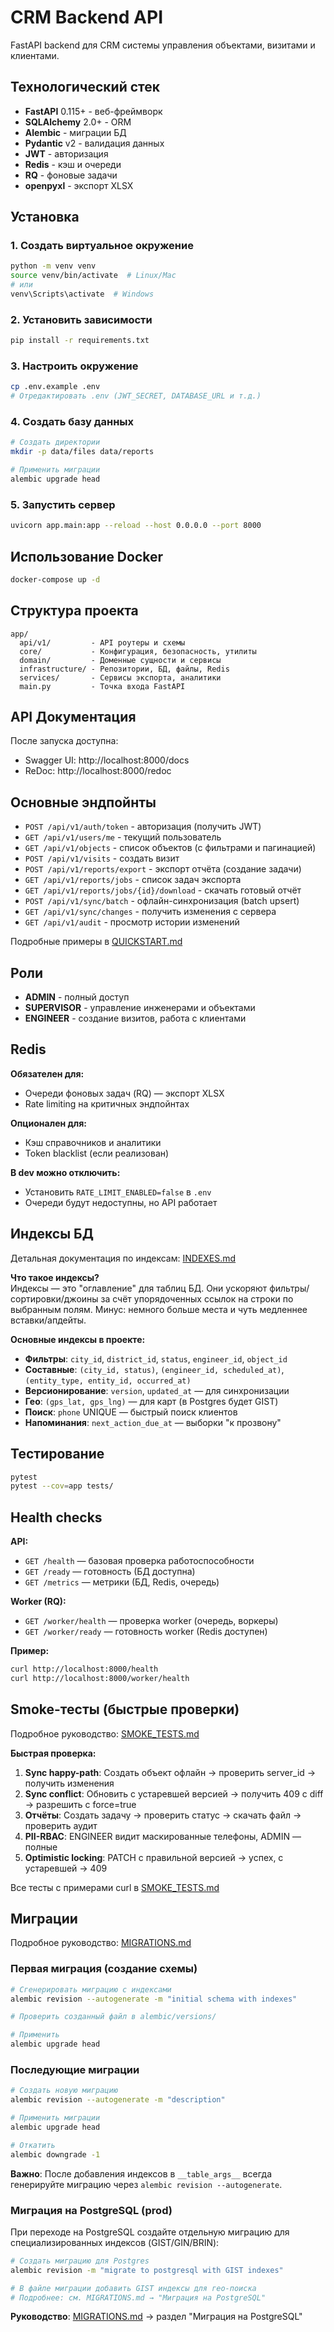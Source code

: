 # CRM Backend API

FastAPI backend для CRM системы управления объектами, визитами и клиентами.

## Технологический стек

- **FastAPI** 0.115+ - веб-фреймворк
- **SQLAlchemy** 2.0+ - ORM
- **Alembic** - миграции БД
- **Pydantic** v2 - валидация данных
- **JWT** - авторизация
- **Redis** - кэш и очереди
- **RQ** - фоновые задачи
- **openpyxl** - экспорт XLSX

## Установка

### 1. Создать виртуальное окружение

```bash
python -m venv venv
source venv/bin/activate  # Linux/Mac
# или
venv\Scripts\activate  # Windows
```

### 2. Установить зависимости

```bash
pip install -r requirements.txt
```

### 3. Настроить окружение

```bash
cp .env.example .env
# Отредактировать .env (JWT_SECRET, DATABASE_URL и т.д.)
```

### 4. Создать базу данных

```bash
# Создать директории
mkdir -p data/files data/reports

# Применить миграции
alembic upgrade head
```

### 5. Запустить сервер

```bash
uvicorn app.main:app --reload --host 0.0.0.0 --port 8000
```

## Использование Docker

```bash
docker-compose up -d
```

## Структура проекта

```
app/
  api/v1/         - API роутеры и схемы
  core/           - Конфигурация, безопасность, утилиты
  domain/         - Доменные сущности и сервисы
  infrastructure/ - Репозитории, БД, файлы, Redis
  services/       - Сервисы экспорта, аналитики
  main.py         - Точка входа FastAPI
```

## API Документация

После запуска доступна:
- Swagger UI: http://localhost:8000/docs
- ReDoc: http://localhost:8000/redoc

## Основные эндпойнты

- `POST /api/v1/auth/token` - авторизация (получить JWT)
- `GET /api/v1/users/me` - текущий пользователь
- `GET /api/v1/objects` - список объектов (с фильтрами и пагинацией)
- `POST /api/v1/visits` - создать визит
- `POST /api/v1/reports/export` - экспорт отчёта (создание задачи)
- `GET /api/v1/reports/jobs` - список задач экспорта
- `GET /api/v1/reports/jobs/{id}/download` - скачать готовый отчёт
- `POST /api/v1/sync/batch` - офлайн-синхронизация (batch upsert)
- `GET /api/v1/sync/changes` - получить изменения с сервера
- `GET /api/v1/audit` - просмотр истории изменений

Подробные примеры в [QUICKSTART.md](QUICKSTART.md)

## Роли

- **ADMIN** - полный доступ
- **SUPERVISOR** - управление инженерами и объектами
- **ENGINEER** - создание визитов, работа с клиентами

## Redis

**Обязателен для:**
- Очереди фоновых задач (RQ) — экспорт XLSX
- Rate limiting на критичных эндпойнтах

**Опционален для:**
- Кэш справочников и аналитики
- Token blacklist (если реализован)

**В dev можно отключить:**
- Установить `RATE_LIMIT_ENABLED=false` в `.env`
- Очереди будут недоступны, но API работает

## Индексы БД

Детальная документация по индексам: [INDEXES.md](INDEXES.md)

**Что такое индексы?**  
Индексы — это "оглавление" для таблиц БД. Они ускоряют фильтры/сортировки/джоины за счёт упорядоченных ссылок на строки по выбранным полям. Минус: немного больше места и чуть медленнее вставки/апдейты.

**Основные индексы в проекте:**
- **Фильтры**: `city_id`, `district_id`, `status`, `engineer_id`, `object_id`
- **Составные**: `(city_id, status)`, `(engineer_id, scheduled_at)`, `(entity_type, entity_id, occurred_at)`
- **Версионирование**: `version`, `updated_at` — для синхронизации
- **Гео**: `(gps_lat, gps_lng)` — для карт (в Postgres будет GIST)
- **Поиск**: `phone` UNIQUE — быстрый поиск клиентов
- **Напоминания**: `next_action_due_at` — выборки "к прозвону"

## Тестирование

```bash
pytest
pytest --cov=app tests/
```

## Health checks

**API:**
- `GET /health` — базовая проверка работоспособности
- `GET /ready` — готовность (БД доступна)
- `GET /metrics` — метрики (БД, Redis, очередь)

**Worker (RQ):**
- `GET /worker/health` — проверка worker (очередь, воркеры)
- `GET /worker/ready` — готовность worker (Redis доступен)

**Пример:**
```bash
curl http://localhost:8000/health
curl http://localhost:8000/worker/health
```

## Smoke-тесты (быстрые проверки)

Подробное руководство: [SMOKE_TESTS.md](SMOKE_TESTS.md)

**Быстрая проверка:**

1. **Sync happy-path**: Создать объект офлайн → проверить server_id → получить изменения
2. **Sync conflict**: Обновить с устаревшей версией → получить 409 с diff → разрешить с force=true
3. **Отчёты**: Создать задачу → проверить статус → скачать файл → проверить аудит
4. **PII-RBAC**: ENGINEER видит маскированные телефоны, ADMIN — полные
5. **Optimistic locking**: PATCH с правильной версией → успех, с устаревшей → 409

Все тесты с примерами curl в [SMOKE_TESTS.md](SMOKE_TESTS.md)

## Миграции

Подробное руководство: [MIGRATIONS.md](MIGRATIONS.md)

### Первая миграция (создание схемы)

```bash
# Сгенерировать миграцию с индексами
alembic revision --autogenerate -m "initial schema with indexes"

# Проверить созданный файл в alembic/versions/

# Применить
alembic upgrade head
```

### Последующие миграции

```bash
# Создать новую миграцию
alembic revision --autogenerate -m "description"

# Применить миграции
alembic upgrade head

# Откатить
alembic downgrade -1
```

**Важно**: После добавления индексов в `__table_args__` всегда генерируйте миграцию через `alembic revision --autogenerate`.

### Миграция на PostgreSQL (prod)

При переходе на PostgreSQL создайте отдельную миграцию для специализированных индексов (GIST/GIN/BRIN):

```bash
# Создать миграцию для Postgres
alembic revision -m "migrate to postgresql with GIST indexes"

# В файле миграции добавить GIST индексы для гео-поиска
# Подробнее: см. MIGRATIONS.md → "Миграция на PostgreSQL"
```

**Руководство**: [MIGRATIONS.md](MIGRATIONS.md) → раздел "Миграция на PostgreSQL"

